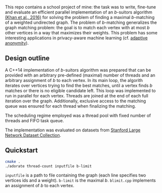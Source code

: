 This repo contains a school project of mine: the task was to write, fine-tune and evaluate an efficient parallel implementation of an *b*-suitors algorithm [(Khan et al., 2016)](https://www.cs.purdue.edu/homes/apothen/Papers/bMatching-SISC-2016.pdf) for solving the problem of finding a maximal *b*-matching of a weighted undirected graph. The problem of *b*-matching generalizes the graph matching problem: the goal is to match each vertex with at most *b* other vertices in a way that maximizes their weights. This problem has some interesting applications in privacy-aware machine learning (cf. [adaptive anonymity](https://papers.nips.cc/paper/4858-adaptive-anonymity-via-b-matching.pdf)).

## Design outline

A C++14 implementation of *b*-suitors algorithm was prepared that can be provided with an arbitrary pre-defined (maximal) number of threads and an arbitrary assignment of *b* to each vertex. In its main loop, the algorith iterates over vertices trying to find the best matches, until a vertex finds *b* matches or there is no eligible candidate left. This loop was implemented to run in parallel for each vertex. Threads are joined at the end of each full iteration over the graph. Additionally, exclusive access to the matching queue was ensured for each thread when finalizing the matching.

The scheduling regime employed was a thread pool with fixed number of threads and FIFO task queue.

The implementation was evaluated on datasets from [Stanford Large Network Dataset Collection](http://snap.stanford.edu/data/).

## Quickstart

```bash
cmake .
./adorate thread-count inputfile b-limit
```

`inputfile` is a path to file containing the graph (each line specifies two vertices ids and a weight). ``b-limit`` is the maximal *b*. `blimit.cpp` implements an assignment of *b* to each vertex.
